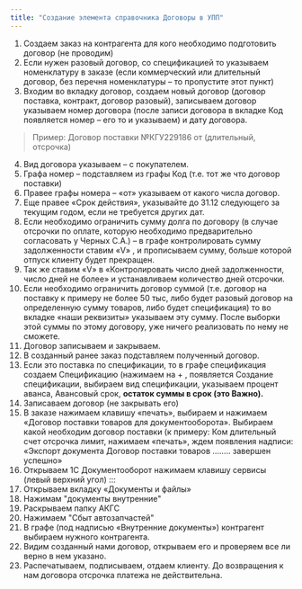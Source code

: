 ```yaml
---
title: "Создание элемента справочника Договоры в УПП"
---
```


1.  Создаем заказ на контрагента для кого необходимо подготовить договор (не проводим)  
2.  Если нужен разовый договор, со спецификацией то указываем номенклатуру в заказе (если коммерческий или длительный договор, без перечня номенклатуры – то пропустите этот пункт)
3.  Входим во вкладку договор, создаем новый договор (договор поставка, контракт, договор разовый), записываем договор указываем номер договора (после записи договора в вкладке Код появляется номер – его то и указываем) и дату договора.

> Пример: Договор поставки №КГУ229186 от (длительный, отсрочка)

4.  Вид договора указываем – с покупателем.
5.  Графа номер – подставляем из графы Код (т.е. тот же что договор поставки)
6.  Правее графы номера – «от» указываем от какого числа договор.
7.  Еще правее «Срок действия», указывайте до 31.12 следующего за текущим годом, если не требуется других дат.
8.  Если необходимо ограничить сумму долга по договору (в случае отсрочки по оплате, которую необходимо предварительно согласовать у Черных С.А.) – в графе контролировать сумму задолженности ставим «V» , и прописываем сумму, больше которой отпуск клиенту будет прекращен.
9.  Так же ставим «V» в «Контролировать число дней задолженности, число дней не более» и устанавливаем количество дней отсрочки.
10.  Если необходимо ограничить договор суммой (т.е. договор на поставку к примеру не более 50 тыс, либо будет разовый договор на определенную сумму товаров, либо будет спецификация) то во вкладке «наши реквизиты» указываем эту сумму. После выборки этой суммы по этому договору, уже ничего реализовать по нему не сможете.
11.  Договор записываем и закрываем.
12.  В созданный ранее заказ подставляем полученный договор.
13.  Если это поставка по спецификации, то в графе спецификация создаем Спецификацию (нажимаем на + , появляется Создание спецификации, выбираем вид спецификации, указываем процент аванса, Авансовый срок, **остаток суммы в срок (это Важно).** 
14.  Записаваем договор (не закрывать его)
15.  В заказе нажимаем клавишу «печать», выбираем и нажимаем «Договор поставки товаров для документооборота». Выбираем какой необходим договор поставки (к примеру: Ком длительный счет отсрочка лимит, нажимаем «печать», ждем появления надписи: «Экспорт документа Договор поставки товаров …….. завершен успешно»
16.  Открываем 1С Документооборот нажимаем клавишу сервисы (левый верхний угол) :::
17.  Открываем вкладку «Документы и файлы»
18.  Нажимам "документы внутренние"
19.  Раскрываем папку АКГС
20.  Нажимаем "Сбыт автозапчастей"
21.  В графе (под надписью «Внутренние документы») контрагент выбираем нужного контрагента.
22.  Видим созданный нами договор, открываем его и проверяем все ли верно в нем указано.
23.  Распечатываем, подписываем, отдаем клиенту. До возвращения к нам договора отсрочка платежа не действительна.